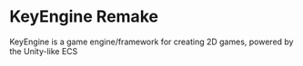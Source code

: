 # KeyEngine Remake
KeyEngine is a game engine/framework for creating 2D games, powered by the Unity-like ECS
